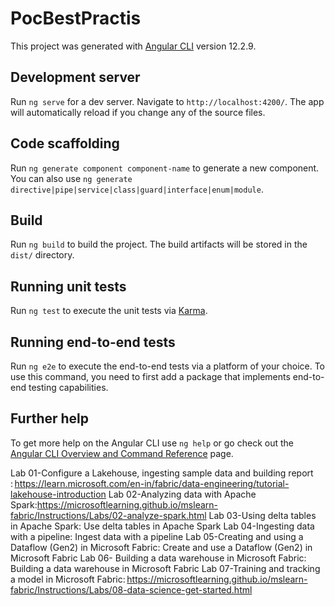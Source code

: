 # PocBestPractis

This project was generated with [Angular CLI](https://github.com/angular/angular-cli) version 12.2.9.

## Development server

Run `ng serve` for a dev server. Navigate to `http://localhost:4200/`. The app will automatically reload if you change any of the source files.

## Code scaffolding

Run `ng generate component component-name` to generate a new component. You can also use `ng generate directive|pipe|service|class|guard|interface|enum|module`.

## Build

Run `ng build` to build the project. The build artifacts will be stored in the `dist/` directory.

## Running unit tests

Run `ng test` to execute the unit tests via [Karma](https://karma-runner.github.io).

## Running end-to-end tests

Run `ng e2e` to execute the end-to-end tests via a platform of your choice. To use this command, you need to first add a package that implements end-to-end testing capabilities.

## Further help

To get more help on the Angular CLI use `ng help` or go check out the [Angular CLI Overview and Command Reference](https://angular.io/cli) page.


Lab 01-Configure a Lakehouse, ingesting sample data and building report : https://learn.microsoft.com/en-in/fabric/data-engineering/tutorial-lakehouse-introduction 
Lab 02-Analyzing data with Apache Spark:https://microsoftlearning.github.io/mslearn-fabric/Instructions/Labs/02-analyze-spark.html 
Lab 03-Using delta tables in Apache Spark: Use delta tables in Apache Spark 
Lab 04-Ingesting data with a pipeline: Ingest data with a pipeline 
Lab 05-Creating and using a Dataflow (Gen2) in Microsoft Fabric: Create and use a Dataflow (Gen2) in Microsoft Fabric 
Lab 06- Building a data warehouse in Microsoft Fabric: Building a data warehouse in Microsoft Fabric 
Lab 07-Training and tracking a model in Microsoft Fabric: https://microsoftlearning.github.io/mslearn-fabric/Instructions/Labs/08-data-science-get-started.html 
